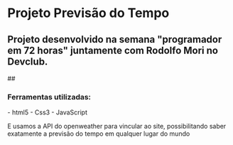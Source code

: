 <h1> Projeto Previsão do Tempo</h1>
<h2>Projeto desenvolvido na semana "programador em 72 horas" juntamente com Rodolfo Mori no Devclub.</h2>
##
<h3>Ferramentas utilizadas:</h3>
- html5
- Css3
- JavaScript
<p>E usamos a API do openweather para vincular ao site, possibilitando saber exatamente a previsão do tempo em qualquer lugar do mundo</p>

